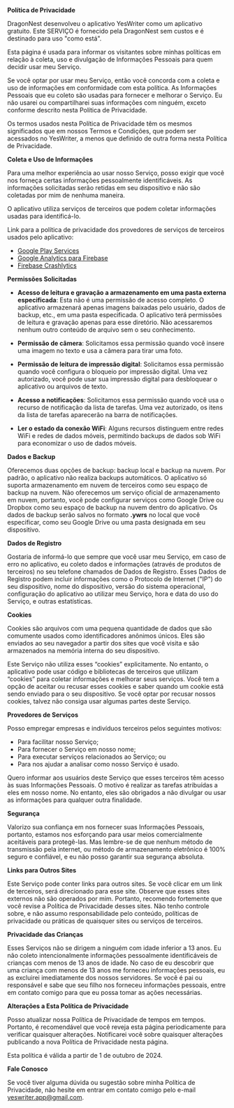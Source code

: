 **Política de Privacidade**

DragonNest desenvolveu o aplicativo YesWriter como um aplicativo gratuito. Este SERVIÇO é fornecido pela DragonNest sem custos e é destinado para uso "como está".

Esta página é usada para informar os visitantes sobre minhas políticas em relação à coleta, uso e divulgação de Informações Pessoais para quem decidir usar meu Serviço.

Se você optar por usar meu Serviço, então você concorda com a coleta e uso de informações em conformidade com esta política. As Informações Pessoais que eu coleto são usadas para fornecer e melhorar o Serviço. Eu não usarei ou compartilharei suas informações com ninguém, exceto conforme descrito nesta Política de Privacidade.

Os termos usados nesta Política de Privacidade têm os mesmos significados que em nossos Termos e Condições, que podem ser acessados no YesWriter, a menos que definido de outra forma nesta Política de Privacidade.

**Coleta e Uso de Informações**

Para uma melhor experiência ao usar nosso Serviço, posso exigir que você nos forneça certas informações pessoalmente identificáveis. As informações solicitadas serão retidas em seu dispositivo e não são coletadas por mim de nenhuma maneira.

O aplicativo utiliza serviços de terceiros que podem coletar informações usadas para identificá-lo.

Link para a política de privacidade dos provedores de serviços de terceiros usados pelo aplicativo:

- [Google Play Services](https://www.google.com/policies/privacy/)
- [Google Analytics para Firebase](https://firebase.google.com/policies/analytics)
- [Firebase Crashlytics](https://firebase.google.com/support/privacy/)

**Permissões Solicitadas**

- **Acesso de leitura e gravação a armazenamento em uma pasta externa especificada**: Esta não é uma permissão de acesso completo. O aplicativo armazenará apenas imagens baixadas pelo usuário, dados de backup, etc., em uma pasta especificada. O aplicativo terá permissões de leitura e gravação apenas para esse diretório. Não acessaremos nenhum outro conteúdo de arquivo sem o seu conhecimento.

- **Permissão de câmera**: Solicitamos essa permissão quando você insere uma imagem no texto e usa a câmera para tirar uma foto.

- **Permissão de leitura de impressão digital**: Solicitamos essa permissão quando você configura o bloqueio por impressão digital. Uma vez autorizado, você pode usar sua impressão digital para desbloquear o aplicativo ou arquivos de texto.

- **Acesso a notificações**: Solicitamos essa permissão quando você usa o recurso de notificação da lista de tarefas. Uma vez autorizado, os itens da lista de tarefas aparecerão na barra de notificações.

- **Ler o estado da conexão WiFi**: Alguns recursos distinguem entre redes WiFi e redes de dados móveis, permitindo backups de dados sob WiFi para economizar o uso de dados móveis.

**Dados e Backup**

Oferecemos duas opções de backup: backup local e backup na nuvem. Por padrão, o aplicativo não realiza backups automáticos. O aplicativo só suporta armazenamento em nuvem de terceiros como seu espaço de backup na nuvem. Não oferecemos um serviço oficial de armazenamento em nuvem, portanto, você pode configurar serviços como Google Drive ou Dropbox como seu espaço de backup na nuvem dentro do aplicativo. Os dados de backup serão salvos no formato **.ywrs** no local que você especificar, como seu Google Drive ou uma pasta designada em seu dispositivo.

**Dados de Registro**

Gostaria de informá-lo que sempre que você usar meu Serviço, em caso de erro no aplicativo, eu coleto dados e informações (através de produtos de terceiros) no seu telefone chamados de Dados de Registro. Esses Dados de Registro podem incluir informações como o Protocolo de Internet ("IP") do seu dispositivo, nome do dispositivo, versão do sistema operacional, configuração do aplicativo ao utilizar meu Serviço, hora e data do uso do Serviço, e outras estatísticas.

**Cookies**

Cookies são arquivos com uma pequena quantidade de dados que são comumente usados como identificadores anônimos únicos. Eles são enviados ao seu navegador a partir dos sites que você visita e são armazenados na memória interna do seu dispositivo.

Este Serviço não utiliza esses “cookies” explicitamente. No entanto, o aplicativo pode usar código e bibliotecas de terceiros que utilizam “cookies” para coletar informações e melhorar seus serviços. Você tem a opção de aceitar ou recusar esses cookies e saber quando um cookie está sendo enviado para o seu dispositivo. Se você optar por recusar nossos cookies, talvez não consiga usar algumas partes deste Serviço.

**Provedores de Serviços**

Posso empregar empresas e indivíduos terceiros pelos seguintes motivos:

- Para facilitar nosso Serviço;
- Para fornecer o Serviço em nosso nome;
- Para executar serviços relacionados ao Serviço; ou
- Para nos ajudar a analisar como nosso Serviço é usado.

Quero informar aos usuários deste Serviço que esses terceiros têm acesso às suas Informações Pessoais. O motivo é realizar as tarefas atribuídas a eles em nosso nome. No entanto, eles são obrigados a não divulgar ou usar as informações para qualquer outra finalidade.

**Segurança**

Valorizo sua confiança em nos fornecer suas Informações Pessoais, portanto, estamos nos esforçando para usar meios comercialmente aceitáveis para protegê-las. Mas lembre-se de que nenhum método de transmissão pela internet, ou método de armazenamento eletrônico é 100% seguro e confiável, e eu não posso garantir sua segurança absoluta.

**Links para Outros Sites**

Este Serviço pode conter links para outros sites. Se você clicar em um link de terceiros, será direcionado para esse site. Observe que esses sites externos não são operados por mim. Portanto, recomendo fortemente que você revise a Política de Privacidade desses sites. Não tenho controle sobre, e não assumo responsabilidade pelo conteúdo, políticas de privacidade ou práticas de quaisquer sites ou serviços de terceiros.

**Privacidade das Crianças**

Esses Serviços não se dirigem a ninguém com idade inferior a 13 anos. Eu não coleto intencionalmente informações pessoalmente identificáveis de crianças com menos de 13 anos de idade. No caso de eu descobrir que uma criança com menos de 13 anos me forneceu informações pessoais, eu as excluirei imediatamente dos nossos servidores. Se você é pai ou responsável e sabe que seu filho nos forneceu informações pessoais, entre em contato comigo para que eu possa tomar as ações necessárias.

**Alterações a Esta Política de Privacidade**

Posso atualizar nossa Política de Privacidade de tempos em tempos. Portanto, é recomendável que você reveja esta página periodicamente para verificar quaisquer alterações. Notificarei você sobre quaisquer alterações publicando a nova Política de Privacidade nesta página.

Esta política é válida a partir de 1 de outubro de 2024.

**Fale Conosco**

Se você tiver alguma dúvida ou sugestão sobre minha Política de Privacidade, não hesite em entrar em contato comigo pelo e-mail yeswriter.app@gmail.com.